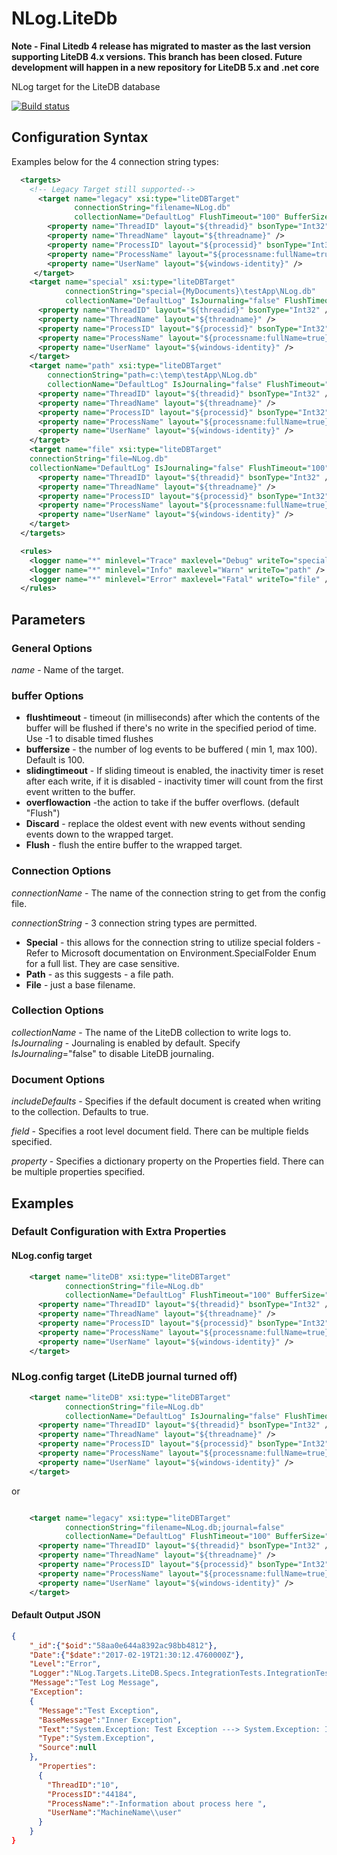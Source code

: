 # NLog.LiteDb

**Note - Final Litedb 4 release has migrated to master as the last version supporting LiteDB 4.x versions.   This branch has been closed.  Future development will happen in a new repository for LiteDB 5.x and .net core**

NLog target for the LiteDB database

[![Build status](https://doughnutspublishing.visualstudio.com/NLog.Targets.LiteDB/_apis/build/status/NLog.Targets.LiteDB-CI)](https://doughnutspublishing.visualstudio.com/NLog.Targets.LiteDB/_build/latest?definitionId=1)

## Configuration Syntax

Examples below for the 4 connection string types: 

```xml
  <targets>
    <!-- Legacy Target still supported-->
      <target name="legacy" xsi:type="liteDBTarget"
              connectionString="filename=NLog.db"
              collectionName="DefaultLog" FlushTimeout="100" BufferSize="100" SlidingTimeout="true" OverflowAction="Flush">
        <property name="ThreadID" layout="${threadid}" bsonType="Int32" />
        <property name="ThreadName" layout="${threadname}" />
        <property name="ProcessID" layout="${processid}" bsonType="Int32"  />
        <property name="ProcessName" layout="${processname:fullName=true}" />
        <property name="UserName" layout="${windows-identity}" />
     </target>
    <target name="special" xsi:type="liteDBTarget"
            connectionString="special={MyDocuments}\testApp\NLog.db"
            collectionName="DefaultLog" IsJournaling="false" FlushTimeout="100" BufferSize="100" SlidingTimeout="true" OverflowAction="Flush">
      <property name="ThreadID" layout="${threadid}" bsonType="Int32" />
      <property name="ThreadName" layout="${threadname}" />
      <property name="ProcessID" layout="${processid}" bsonType="Int32"  />
      <property name="ProcessName" layout="${processname:fullName=true}" />
      <property name="UserName" layout="${windows-identity}" />
    </target>
    <target name="path" xsi:type="liteDBTarget"
        connectionString="path=c:\temp\testApp\NLog.db"
        collectionName="DefaultLog" IsJournaling="false" FlushTimeout="100" BufferSize="100" SlidingTimeout="true" OverflowAction="Flush">
      <property name="ThreadID" layout="${threadid}" bsonType="Int32" />
      <property name="ThreadName" layout="${threadname}" />
      <property name="ProcessID" layout="${processid}" bsonType="Int32"  />
      <property name="ProcessName" layout="${processname:fullName=true}" />
      <property name="UserName" layout="${windows-identity}" />
    </target>
    <target name="file" xsi:type="liteDBTarget"
    connectionString="file=NLog.db"
    collectionName="DefaultLog" IsJournaling="false" FlushTimeout="100" BufferSize="100" SlidingTimeout="true" OverflowAction="Flush">
      <property name="ThreadID" layout="${threadid}" bsonType="Int32" />
      <property name="ThreadName" layout="${threadname}" />
      <property name="ProcessID" layout="${processid}" bsonType="Int32"  />
      <property name="ProcessName" layout="${processname:fullName=true}" />
      <property name="UserName" layout="${windows-identity}" />
    </target>
  </targets>

  <rules>
    <logger name="*" minlevel="Trace" maxlevel="Debug" writeTo="special" />
    <logger name="*" minlevel="Info" maxlevel="Warn" writeTo="path" />
    <logger name="*" minlevel="Error" maxlevel="Fatal" writeTo="file" />
  </rules>
```

## Parameters

### General Options

_name_ - Name of the target.

### buffer Options

* **flushtimeout** - timeout (in milliseconds) after which the contents of the buffer will be flushed if there's no write in the specified period of time.  Use -1 to disable timed flushes
* **buffersize** - the number of log events to be buffered ( min 1, max 100).  Default is 100.
* **slidingtimeout** - If sliding timeout is enabled, the inactivity timer is reset after each write, if it is disabled - inactivity timer will count from the first event written to the buffer.
* **overflowaction** -the action to take if the buffer overflows. (default "Flush")
* **Discard** - replace the oldest event with new events without sending events down to the wrapped target.
* **Flush** - flush the entire buffer to the wrapped target.

### Connection Options

_connectionName_ - The name of the connection string to get from the config file.

_connectionString_ - 3 connection string types are permitted.  

* **Special** - this allows for the connection string to utilize special folders - Refer to Microsoft documentation on Environment.SpecialFolder Enum for a full list.  They are case sensitive.
* **Path** - as this suggests - a file path.
* **File** - just a base filename.

### Collection Options
_collectionName_ - The name of the LiteDB collection to write logs to.  
_IsJournaling_ - Journaling is enabled by default.  Specify _IsJournaling_="false" to disable LiteDB journaling.


### Document Options

_includeDefaults_ - Specifies if the default document is created when writing to the collection.  Defaults to true.

_field_ - Specifies a root level document field. There can be multiple fields specified.

_property_ - Specifies a dictionary property on the Properties field. There can be multiple properties specified.

## Examples

### Default Configuration with Extra Properties

#### NLog.config target

```xml
    <target name="liteDB" xsi:type="liteDBTarget"
            connectionString="file=NLog.db"
            collectionName="DefaultLog" FlushTimeout="100" BufferSize="100" SlidingTimeout="true" OverflowAction="Flush">        
      <property name="ThreadID" layout="${threadid}" bsonType="Int32" />
      <property name="ThreadName" layout="${threadname}" />
      <property name="ProcessID" layout="${processid}" bsonType="Int32"  />
      <property name="ProcessName" layout="${processname:fullName=true}" />
      <property name="UserName" layout="${windows-identity}" />
    </target>
```
### NLog.config target (LiteDB journal turned off)

```xml
    <target name="liteDB" xsi:type="liteDBTarget"
            connectionString="file=NLog.db"
            collectionName="DefaultLog" IsJournaling="false" FlushTimeout="100" BufferSize="100" SlidingTimeout="true" OverflowAction="Flush">        
      <property name="ThreadID" layout="${threadid}" bsonType="Int32" />
      <property name="ThreadName" layout="${threadname}" />
      <property name="ProcessID" layout="${processid}" bsonType="Int32"  />
      <property name="ProcessName" layout="${processname:fullName=true}" />
      <property name="UserName" layout="${windows-identity}" />
    </target>
```
or
```xml

    <target name="legacy" xsi:type="liteDBTarget"
            connectionString="filename=NLog.db;journal=false"
            collectionName="DefaultLog" FlushTimeout="100" BufferSize="100" SlidingTimeout="true" OverflowAction="Flush">        
      <property name="ThreadID" layout="${threadid}" bsonType="Int32" />
      <property name="ThreadName" layout="${threadname}" />
      <property name="ProcessID" layout="${processid}" bsonType="Int32"  />
      <property name="ProcessName" layout="${processname:fullName=true}" />
      <property name="UserName" layout="${windows-identity}" />
    </target>
```

#### Default Output JSON

```JSON
{
    "_id":{"$oid":"58aa0e644a8392ac98bb4812"},
    "Date":{"$date":"2017-02-19T21:30:12.4760000Z"},
    "Level":"Error",
    "Logger":"NLog.Targets.LiteDB.Specs.IntegrationTests.IntegrationTests",
    "Message":"Test Log Message",
    "Exception":
    {
      "Message":"Test Exception",
      "BaseMessage":"Inner Exception",
      "Text":"System.Exception: Test Exception ---> System.Exception: Inner Exception\r\n   --- End of inner exception stack trace ---",
      "Type":"System.Exception",
      "Source":null
    },
      "Properties":
      {
        "ThreadID":"10",
        "ProcessID":"44184",
        "ProcessName":"-Information about process here ",
        "UserName":"MachineName\\user"
      }
    }
}
```
